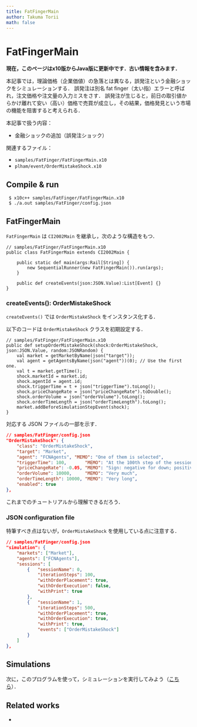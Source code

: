 ```yaml
---
title: FatFingerMain
author: Takuma Torii
math: false
---
```


# FatFingerMain

**現在，このページはx10版からJava版に更新中です．古い情報を含みます．**

本記事では，理論価格（企業価値）の急落とは異なる，誤発注という金融ショックをシミュレーションする．
誤発注は別名 fat finger（太い指）エラーと呼ばれ，注文価格や注文量の入力ミスをさす．
誤発注が生じると，前日の取引値からかけ離れて安い（高い）価格で売買が成立し，その結果，価格発見という市場の機能を阻害すると考えられる．

本記事で扱う内容：

  * 金融ショックの追加（誤発注ショック）

関連するファイル：

  * `samples/FatFinger/FatFingerMain.x10`
  * `plham/event/OrderMistakeShock.x10`


## Compile & run

```
 $ x10c++ samples/FatFinger/FatFingerMain.x10
 $ ./a.out samples/FatFinger/config.json
```


## FatFingerMain

`FatFingerMain` は `CI2002Main` を継承し，次のような構造をもつ．

```x10
// samples/FatFinger/FatFingerMain.x10
public class FatFingerMain extends CI2002Main {

	public static def main(args:Rail[String]) {
		new SequentialRunner(new FatFingerMain()).run(args);
	}

    public def createEvents(json:JSON.Value):List[Event] {}
}
```


### createEvents(): OrderMistakeShock

`createEvents()` では `OrderMistakeShock` をインスタンス化する．

以下のコードは `OrderMistakeShock` クラスを初期設定する．

```x10
// samples/FatFinger/FatFingerMain.x10
public def setupOrderMistakeShock(shock:OrderMistakeShock, json:JSON.Value, random:JSONRandom) {
	val market = getMarketByName(json("target"));
	val agent = getAgentsByName(json("agent"))(0); // Use the first one.
	val t = market.getTime();
	shock.marketId = market.id;
	shock.agentId = agent.id;
	shock.triggerTime = t + json("triggerTime").toLong();
	shock.priceChangeRate = json("priceChangeRate").toDouble();
	shock.orderVolume = json("orderVolume").toLong();
	shock.orderTimeLength = json("orderTimeLength").toLong();
	market.addBeforeSimulationStepEvent(shock);
}
```

対応する JSON ファイルの一部を示す．

```json
// samples/FatFinger/config.json
"OrderMistakeShock": {
	"class": "OrderMistakeShock",
	"target": "Market",
	"agent": "FCNAgents", "MEMO": "One of them is selected",
	"triggerTime": 100,       "MEMO": "At the 100th step of the session 2",
	"priceChangeRate": -0.05, "MEMO": "Sign: negative for down; positive for up; zero for no change",
	"orderVolume": 10000,     "MEMO": "Very much",
	"orderTimeLength": 10000, "MEMO": "Very long",
	"enabled": true
},
```

これまでのチュートリアルから理解できるだろう．


### JSON configuration file

特筆すべき点はないが，`OrderMistakeShock` を使用している点に注意する．

```json
// samples/FatFinger/config.json
"simulation": {
	"markets": ["Market"],
	"agents": ["FCNAgents"],
	"sessions": [
		{	"sessionName": 0,
			"iterationSteps": 100,
			"withOrderPlacement": true,
			"withOrderExecution": false,
			"withPrint": true
		},
		{	"sessionName": 1,
			"iterationSteps": 500,
			"withOrderPlacement": true,
			"withOrderExecution": true,
			"withPrint": true,
			"events": ["OrderMistakeShock"]
		}
	]
},
```


## Simulations

次に，このプログラムを使って，シミュレーションを実行してみよう（[こちら](/tutorial/FatFingerMain_UseCases)）．



## Related works

  * 


